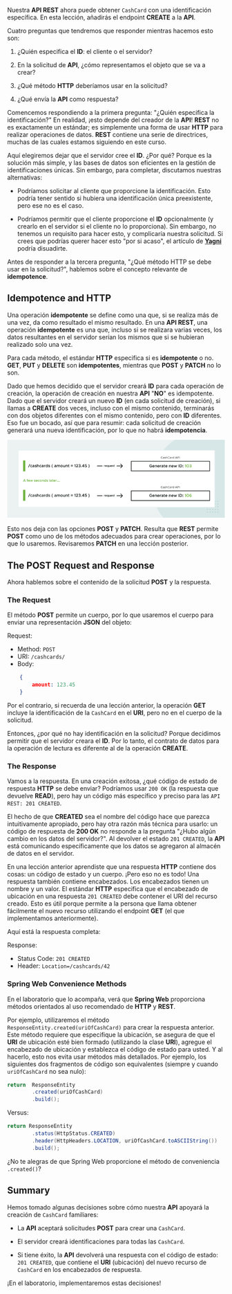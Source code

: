 Nuestra **API REST** ahora puede obtener `CashCard` con una identificación específica. En esta lección, añadirás el endpoint **CREATE** a la **API**.

Cuatro preguntas que tendremos que responder mientras hacemos esto son:

1. ¿Quién especifica el **ID**: el cliente o el servidor?

2. En la solicitud de **API**, ¿cómo representamos el objeto que se va a crear?

3. ¿Qué método **HTTP** deberíamos usar en la solicitud?

4. ¿Qué envía la **API** como respuesta?

Comencemos respondiendo a la primera pregunta: "¿Quién especifica la identificación?" En realidad, ¡esto depende del creador de la **API**! **REST** no es exactamente un estándar; es simplemente una forma de usar **HTTP** para realizar operaciones de datos. **REST** contiene una serie de directrices, muchas de las cuales estamos siguiendo en este curso.

Aquí elegiremos dejar que el servidor cree el **ID**. ¿Por qué? Porque es la solución más simple, y las bases de datos son eficientes en la gestión de identificaciones únicas. Sin embargo, para completar, discutamos nuestras alternativas:

- Podríamos solicitar al cliente que proporcione la identificación. Esto podría tener sentido si hubiera una identificación única preexistente, pero ese no es el caso.

- Podríamos permitir que el cliente proporcione el **ID** opcionalmente (y crearlo en el servidor si el cliente no lo proporciona). Sin embargo, no tenemos un requisito para hacer esto, y complicaría nuestra solicitud. Si crees que podrías querer hacer esto "por si acaso", el artículo de [**Yagni**](https://martinfowler.com/bliki/Yagni.html) podría disuadirte.

Antes de responder a la tercera pregunta, "¿Qué método HTTP se debe usar en la solicitud?", hablemos sobre el concepto relevante de **idempotence**.

## Idempotence and HTTP

Una operación **idempotente** se define como una que, si se realiza más de una vez, da como resultado el mismo resultado. En una **API REST**, una operación **idempotente** es una que, incluso si se realizara varias veces, los datos resultantes en el servidor serían los mismos que si se hubieran realizado solo una vez.

Para cada método, el estándar **HTTP** especifica si es **idempotente** o no. **GET**, **PUT** y **DELETE** son **idempotentes**, mientras que **POST** y **PATCH** no lo son.

Dado que hemos decidido que el servidor creará **ID** para cada operación de creación, la operación de creación en nuestra **API** "**NO**" es idempotente. Dado que el servidor creará un nuevo **ID** (en cada solicitud de creación), si llamas a **CREATE** dos veces, incluso con el mismo contenido, terminarás con dos objetos diferentes con el mismo contenido, pero con **ID** diferentes. Eso fue un bocado, así que para resumir: cada solicitud de creación generará una nueva identificación, por lo que no habrá **idempotencia**.

<img src="https://github.com/palmerovicdev/spring-certified-professional-course-es/blob/main/99-Assets/idempotency.jpg">

Esto nos deja con las opciones **POST** y **PATCH**. Resulta que **REST** permite **POST** como uno de los métodos adecuados para crear operaciones, por lo que lo usaremos. Revisaremos **PATCH** en una lección posterior.

## The POST Request and Response

Ahora hablemos sobre el contenido de la solicitud **POST** y la respuesta.

### The Request

El método **POST** permite un cuerpo, por lo que usaremos el cuerpo para enviar una representación **JSON** del objeto:

Request:

- Method: `POST`
- URI: `/cashcards/`
- Body:
```json
    {
        amount: 123.45
    }
```

Por el contrario, si recuerda de una lección anterior, la operación **GET** incluye la identificación de la `CashCard` en el **URI**, pero no en el cuerpo de la solicitud.

Entonces, ¿por qué no hay identificación en la solicitud? Porque decidimos permitir que el servidor creara el **ID**. Por lo tanto, el contrato de datos para la operación de lectura es diferente al de la operación **CREATE**.

### The Response

Vamos a la respuesta. En una creación exitosa, ¿qué código de estado de respuesta **HTTP** se debe enviar? Podríamos usar `200 OK` (la respuesta que devuelve **READ**), pero hay un código más específico y preciso para las `API REST: 201 CREATED`.

El hecho de que **CREATED** sea el nombre del código hace que parezca intuitivamente apropiado, pero hay otra razón más técnica para usarlo: un código de respuesta de **200 OK** no responde a la pregunta "¿Hubo algún cambio en los datos del servidor?". Al devolver el estado `201 CREATED`, la **API** está comunicando específicamente que los datos se agregaron al almacén de datos en el servidor.

En una lección anterior aprendiste que una respuesta **HTTP** contiene dos cosas: un código de estado y un cuerpo. ¡Pero eso no es todo! Una respuesta también contiene encabezados. Los encabezados tienen un nombre y un valor. El estándar **HTTP** especifica que el encabezado de ubicación en una respuesta `201 CREATED` debe contener el URI del recurso creado. Esto es útil porque permite a la persona que llama obtener fácilmente el nuevo recurso utilizando el endpoint **GET** (el que implementamos anteriormente).

Aquí está la respuesta completa:

Response:
- Status Code: `201 CREATED`
- Header: `Location=/cashcards/42`

### Spring Web Convenience Methods

En el laboratorio que lo acompaña, verá que **Spring Web** proporciona métodos orientados al uso recomendado de **HTTP** y **REST**.

Por ejemplo, utilizaremos el método `ResponseEntity.created(uriOfCashCard)` para crear la respuesta anterior. Este método requiere que especifique la ubicación, se asegura de que el **URI** de ubicación esté bien formado (utilizando la clase **URI**), agregue el encabezado de ubicación y establezca el código de estado para usted. Y al hacerlo, esto nos evita usar métodos más detallados. Por ejemplo, los siguientes dos fragmentos de código son equivalentes (siempre y cuando `uriOfCashCard` no sea nulo):
```java
return  ResponseEntity
        .created(uriOfCashCard)
        .build();
```

Versus:
```java
return ResponseEntity
        .status(HttpStatus.CREATED)
        .header(HttpHeaders.LOCATION, uriOfCashCard.toASCIIString())
        .build();
```

¿No te alegras de que Spring Web proporcione el método de conveniencia `.created()`?

## Summary
Hemos tomado algunas decisiones sobre cómo nuestra **API** apoyará la creación de `CashCard` familiares:

- La **API** aceptará solicitudes **POST** para crear una `CashCard`.

- El servidor creará identificaciones para todas las `CashCard`.

- Si tiene éxito, la **API** devolverá una respuesta con el código de estado: `201 CREATED`, que contiene el **URI** (ubicación) del nuevo recurso de `CashCard` en los encabezados de respuesta.

¡En el laboratorio, implementaremos estas decisiones!
